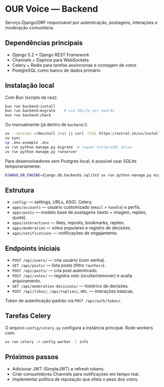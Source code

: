 # OUR Voice — Backend

Serviço Django/DRF responsável por autenticação, postagens, interações e moderação comunitária.

## Dependências principais

- Django 5.2 + Django REST Framework
- Channels + Daphne para WebSockets
- Celery + Redis para tarefas assíncronas e contagem de votos
- PostgreSQL como banco de dados primário

## Instalação local

Com Bun (scripts da raiz):

```bash
bun run backend:install
bun run backend:migrate    # usa SQLite por padrão
bun run backend:check
```

Ou manualmente (já dentro de `backend/`):

```bash
uv --version >/dev/null 2>&1 || curl -fsSL https://astral.sh/uv/install.sh | bash
uv sync
cp .env.example .env
uv run python manage.py migrate  # requer PostgreSQL ativo
uv run python manage.py runserver
```

Para desenvolvedores sem Postgres local, é possível usar SQLite temporariamente:

```bash
DJANGO_DB_ENGINE=django.db.backends.sqlite3 uv run python manage.py migrate
```

## Estrutura

- `config/` — settings, URLs, ASGI, Celery.
- `apps/accounts` — usuário customizado (`email` + `handle`) e perfis.
- `apps/posts` — modelo base de postagens (texto + imagem, replies, quote).
- `apps/interactions` — likes, reposts, bookmarks, replies.
- `apps/moderation` — votos populares e registro de decisões.
- `apps/notifications` — notificações de engajamento.

## Endpoints iniciais

- `POST /api/users/` — cria usuário (com senha).
- `GET /api/posts/` — lista posts (filtro `?author=`).
- `POST /api/posts/` — cria post autenticado.
- `POST /api/votes/` — registra voto (ocultar/remover) e avalia arquivamento.
- `GET /api/moderation-decisions/` — histórico de decisões.
- `POST /api/likes/`, `/api/replies/`, etc. — interações básicas.

Token de autenticação padrão via `POST /api/auth/token/`.

## Tarefas Celery

O arquivo `config/celery.py` configura a instância principal. Rode workers com:

```bash
uv run celery -A config worker -l info
```

## Próximos passos

- Adicionar JWT (SimpleJWT) e refresh tokens.
- Criar consumidores Channels para notificações em tempo real.
- Implementar política de reputação que afeta o peso dos votos.
